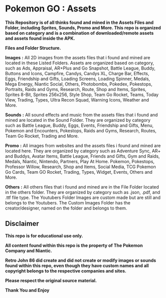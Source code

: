 # __**Pokemon GO**__ __**:**__ __**Assets**__

**This Repository is of all thinks found and mined in the Assets Files and Folder, including Sprites, Sounds, Promo and More. This repo is organized based on category and is a combination of downloaded/remote assets and assets found inside the APK.**


__**Files and Folder Structure.**__

**Images** **:** 
All 2D images from the assets files that i found and mined are located in these Listed Folders. Assets are organized based on category, such as Ads, Appraisal, AR+Plus and Go Snapshot, Battle League, Buddy, Buttons and Icons, Campfire, Candys, Candys XL, Charge Bar, Effects, Eggs, Friendship and Gifts, Loading Screens, Loading Spinner, Medals, Mega Energy, Niantic Social, Others, Photobombs, Pokedex, Pokestops, Portraits, Raids and Gyms, Research, Route, Shop and Items, Sprites, Sprites 8-Bit, Sprites 256x256, Style Shop, Team Go Rocket, Teams, Today View, Trading, Types, Ultra Recon Squad, Warning Icons, Weather and More.

**Sounds** **:** 
All sound effects and music from the assets files that i found and mined are located in the Sound Folder. They are organized by category such as Battle League, Buddy, Eggs, Events, Friendship and Gifts, Menu, Pokemon and Encounters, Pokestops, Raids and Gyms, Research, Routes, Team Go Rocket, Trading and More.

**Promo** **:** 
All images from websites and the assets files i found and mined are located here. They are organized by category such as Adventure Sync, AR+ and Buddys, Avatar Items, Battle League, Friends and Gifts, Gym and Raids, Medals, Niantic, Nintendo, Partners, Play At Home. Pokemon, Pokestops, Professor Willow, Research, Shop and Items, Social Media, TCG Pokemon Go Cards, Team GO Rocket, Trading, Types, Widget, Events, Others and More.

__**Others**__ **:** 
All others files that i found and mined are in the File Folder located in the others folder. They are organized by category such as .json, .pdf, and .ttf file type. The Youtubers Folder Images are custom made but are still and belongs to the Youtubers. The Custom Images Folder has the creator/designer, named on the folder and belongs to them.


## __**Disclaimer**__

**This repo is for educational use only.**

**All content found within this repo is the property of The Pokemon Company and Niantic.**

**Retro John 86 did create and did not create or modify images or sounds found within this repo, even though they have custom names and all copyright belongs to the respective companies and sites.**

**Please respect the original source material.**


__**Thank You and Enjoy**__
